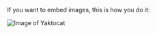If you want to embed images, this is how you do it:

![Image of Yaktocat](https://octodex.github.com/images/yaktocat.png)



